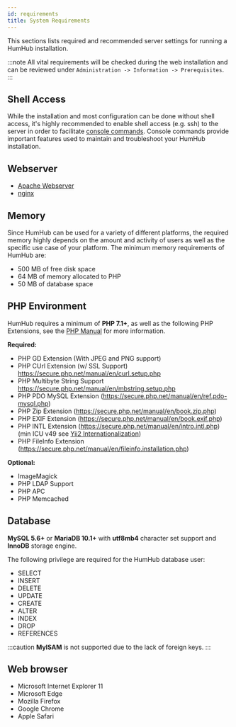 ```yaml
---
id: requirements
title: System Requirements
---
```


This sections lists required and recommended server settings for running a HumHub installation.

:::note 
All vital requirements will be checked during the web installation and can be reviewed under 
`Administration -> Information -> Prerequisites`.
:::

## Shell Access

While the installation and most configuration can be done without shell access, it's highly recommended to enable shell
access (e.g. ssh) to the server in order to facilitate [console commands](console.md). 
Console commands provide important features used to maintain and troubleshoot your HumHub installation.

## Webserver

- [Apache Webserver](https://httpd.apache.org/)
- [nginx](https://www.nginx.com/)

## Memory

Since HumHub can be used for a variety of different platforms, the required memory highly depends on the amount and
activity of users as well as the specific use case of your platform. The minimum memory requirements of HumHub are:

- 500 MB of free disk space
- 64 MB of memory allocated to PHP
- 50 MB of database space

## PHP Environment

HumHub requires a minimum of **PHP 7.1+**, as well as the following PHP Extensions, 
see the [PHP Manual](https://www.php.net/manual/en/extensions.php) for more information.

**Required:**
 
- PHP GD Extension (With JPEG and PNG support)
- PHP CUrl  Extension (w/ SSL Support) <https://secure.php.net/manual/en/curl.setup.php>
- PHP Multibyte String Support <https://secure.php.net/manual/en/mbstring.setup.php> 
- PHP PDO MySQL Extension (https://secure.php.net/manual/en/ref.pdo-mysql.php)
- PHP Zip Extension (https://secure.php.net/manual/en/book.zip.php)
- PHP EXIF Extension (https://secure.php.net/manual/en/book.exif.php)
- PHP INTL Extension (https://secure.php.net/manual/en/intro.intl.php) (min ICU v49 see [Yii2 Internationalization](https://www.yiiframework.com/doc/guide/2.0/en/tutorial-i18n#setup-environment))
- PHP FileInfo Extension (https://secure.php.net/manual/en/fileinfo.installation.php)

**Optional:**

- ImageMagick
- PHP LDAP Support
- PHP APC
- PHP Memcached

## Database

**MySQL 5.6+** or **MariaDB 10.1+** with **utf8mb4** character set support and **InnoDB** storage engine.

The following privilege are required for the HumHub database user:

- SELECT
- INSERT
- DELETE
- UPDATE
- CREATE
- ALTER
- INDEX
- DROP
- REFERENCES

:::caution
**MyISAM** is not supported due to the lack of foreign keys.
:::

## Web browser

 - Microsoft Internet Explorer 11
 - Microsoft Edge
 - Mozilla Firefox
 - Google Chrome
 - Apple Safari

